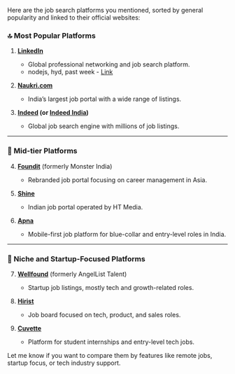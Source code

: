 Here are the job search platforms you mentioned, sorted by general popularity and linked to their official websites:

### 🔝 Most Popular Platforms

1. **[LinkedIn](https://www.linkedin.com/)**

   * Global professional networking and job search platform.
   * nodejs, hyd, past week - [Link](https://www.linkedin.com/jobs/search/?currentJobId=4201916948&distance=25&f_E=1%2C2%2C3&f_PP=105556991&f_TPR=r604800&geoId=102713980&keywords=nodejs&origin=JOB_SEARCH_PAGE_JOB_FILTER&sortBy=R&spellCorrectionEnabled=true)

2. **[Naukri.com](https://www.naukri.com/)**

   * India’s largest job portal with a wide range of listings.

3. **[Indeed](https://www.indeed.com/) (or [Indeed India](https://www.indeed.co.in/))**

   * Global job search engine with millions of job listings.

---

### 🔹 Mid-tier Platforms

4. **[Foundit](https://www.foundit.in/)** (formerly Monster India)

   * Rebranded job portal focusing on career management in Asia.

5. **[Shine](https://www.shine.com/)**

   * Indian job portal operated by HT Media.

6. **[Apna](https://apna.co/)**

   * Mobile-first job platform for blue-collar and entry-level roles in India.

---

### 🎯 Niche and Startup-Focused Platforms

7. **[Wellfound](https://wellfound.com/)** (formerly AngelList Talent)

   * Startup job listings, mostly tech and growth-related roles.

8. **[Hirist](https://www.hirist.com/)**

   * Job board focused on tech, product, and sales roles.

9. **[Cuvette](https://www.cuvette.tech/)**

   * Platform for student internships and entry-level tech jobs.

Let me know if you want to compare them by features like remote jobs, startup focus, or tech industry support.
